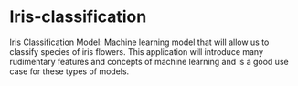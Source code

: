 # Iris-classification
Iris Classification Model: Machine learning model that will allow us to  classify species of iris flowers. This application will introduce many  rudimentary features and concepts of machine learning and is a good use case  for these types of models.
